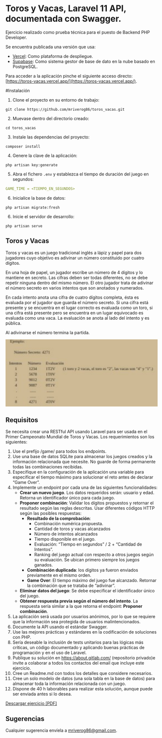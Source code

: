 # Toros y Vacas, Laravel 11 API, documentada con Swagger.

Ejercicio realizado como prueba técnica para el puesto de Backend PHP Developer.

Se encuentra publicada una versión que usa:
* [Vercel](https://vercel.com/): Como plataforma de despliegue.
* [Supabase](https://supabase.com/): Como sistema gestor de base de dato en la nube basado en PostgreSQL. 

Para acceder a la aplicación pinche el siguiente acceso directo: [https://toros-vacas.vercel.app/](https://toros-vacas.vercel.app/).

#Instalación

1. Clone el proyecto en su entorno de trabajo:

```shell
git clone https://github.com/mriverog86/toros_vacas.git
```

2. Muevase dentro del directorio creado:

```shell
cd toros_vacas
```

3. Instale las dependencias del proyecto:

```shell
composer install
```

4. Genere la clave de la aplicación:

```shell
php artisan key:generate 
```
5. Abra el fichero `.env` y establezca el tiempo de duración del juego en segundos:

```yml
GAME_TIME = <TIEMPO_EN_SEGUNDOS>
```

6. Inicialice la base de datos:

```shell
php artisan migrate:fresh
```

6. Inicie el servidor de desarrollo:

```shell
php artisan serve
```

## Toros y Vacas

Toros y vacas es un juego tradicional inglés a lápiz y papel para dos jugadores cuyo objetivo es adivinar un número constituido por cuatro dígitos.

En una hoja de papel, un jugador escribe un número de 4 dígitos y lo mantiene en secreto. Las cifras deben ser todas diferentes, no se debe repetir ninguna dentro del mismo número. 
El otro jugador trata de adivinar el número secreto en varios intentos que son anotados y numerados.

En cada intento anota una cifra de cuatro dígitos completa, ésta es evaluada por el jugador que guarda el número secreto. 
Si una cifra está presente y se encuentra en el lugar correcto es evaluada como un toro, si una cifra está presente pero se encuentra en un lugar equivocado es evaluada como una vaca. 
La evaluación se anota al lado del intento y es pública.

Al adivinarse el número termina la partida.

![Toros y Vacas](public/images/torosvacas.png)

## Requisitos

Se necesita crear una RESTful API usando Laravel para ser usada en el Primer Campeonato Mundial de Toros y Vacas. 
Los requerimientos son los siguientes:

1. Use el prefijo /game/ para todos los endpoints.
2. Use una base de datos SQLite para almacenar los juegos creados y la información relacionada que necesite. 
   No guarde de forma permanente todas las combinaciones recibidas.
3. Especifique en la configuración de la aplicación una variable para especificar el tiempo máximo para solucionar el reto antes de declarar “Game Over”.
4. Implemente un endpoint por cada una de las siguientes funcionalidades:
   * **Crear un nuevo juego**. Los datos requeridos serán: usuario y edad. Retorna un identificador único para cada juego.
   * **Proponer combinación**: Validar los dígitos propuestos y retornar el resultado según las reglas descritas. 
     Usar diferentes códigos HTTP según las posibles respuestas:
     - **Resultado de la comprobación**:
        + Combinación numérica propuesta.
        + Cantidad de toros y vacas alcanzados 
        + Número de intentos alcanzados
        + Tiempo disponible en el juego. 
        + Evaluación: “Tiempo en segundos” / 2 + “Cantidad de Intentos”.
        + Ranking del juego actual con respecto a otros juegos según su evaluación. 
          Se ubican primero siempre los juegos ganados.
     - **Combinación duplicada**: los dígitos ya fueron enviados previamente en el mismo orden.
     - **Game Over**: El tiempo máximo del juego fue alcanzado. Retornar la combinación que se trataba de “adivinar”.
   * **Eliminar datos del juego**: Se debe especificar el identificador único del juego.
   * **Obtener respuesta previa según el número del intento**. La respuesta sería similar a la que retorna el endpoint: **Proponer combinación**.
5. La aplicación será usada por usuarios anónimos, por lo que se requiere que la información sea protegida de usuarios malintencionados.
6. Documente la API usando el estándar Swagger.
7. Use las mejores prácticas y estándares en la codificación de soluciones con PHP.
8. Sería deseable la inclusión de tests unitarios para las lógicas más críticas, un código documentado y aplicando buenas prácticas de programación y en el uso de Laravel.
9. Publique su solución en https://about.gitlab.com/ (repositorio privado)e invite a colaborar a todos los contactos del email que incluye este ejercicio.
10. Cree un Readme.md con todos los detalles que considere necesarios.
11. Cree un solo modelo de datos (una sola tabla en la base de datos) para almacenar toda la información relacionada con un juego.
12. Dispone de 40 h laborables para realizar esta solución, aunque puede ser enviada antes si lo desea.

<a href="public/doc/toros_y_Vaca_Ejercicio_práctico_en_PHP.pdf" download>Descargar ejercicio [PDF]</a>


## Sugerencias

Cualquier sugerencia envíela a [mriverog86@gmail.com](mailto:mriverog86@gmail.com).
